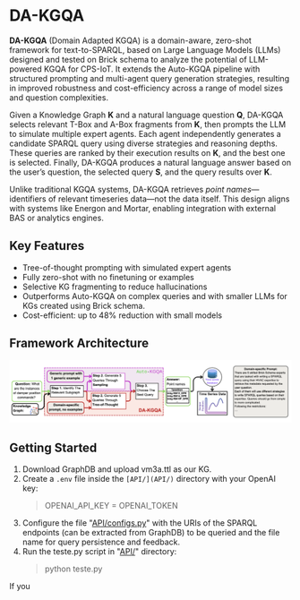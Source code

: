 # DA-KGQA

**DA-KGQA** (Domain Adapted KGQA) is a domain-aware, zero-shot framework for text-to-SPARQL, based on Large Language Models (LLMs) designed and tested on Brick schema to analyze the potential of LLM-powered KGQA for CPS-IoT. It extends the Auto-KGQA pipeline with structured prompting and multi-agent query generation strategies, resulting in improved robustness and cost-efficiency across a range of model sizes and question complexities.

Given a Knowledge Graph **K** and a natural language question **Q**, DA-KGQA selects relevant T-Box and A-Box fragments from **K**, then prompts the LLM to simulate multiple expert agents. Each agent independently generates a candidate SPARQL query using diverse strategies and reasoning depths. These queries are ranked by their execution results on **K**, and the best one is selected. Finally, DA-KGQA produces a natural language answer based on the user’s question, the selected query **S**, and the query results over **K**.

Unlike traditional KGQA systems, DA-KGQA retrieves *point names*—identifiers of relevant timeseries data—not the data itself. This design aligns with systems like Energon and Mortar, enabling integration with external BAS or analytics engines.

## Key Features
- Tree-of-thought prompting with simulated expert agents
- Fully zero-shot with no finetuning or examples
- Selective KG fragmenting to reduce hallucinations
- Outperforms Auto-KGQA on complex queries and with smaller LLMs for KGs created using Brick schema.
- Cost-efficient: up to 48% reduction with small models

## Framework Architecture
![Framework Architecture](images/framework.png)

## Getting Started

1. Download GraphDB and upload vm3a.ttl as our KG.
3. Create a `.env` file inside the `[API/](API/)` directory with your OpenAI key:
   > OPENAI_API_KEY = OPENAI_TOKEN
3. Configure the file "[API/configs.py](API/configs.py)" with the URIs of the SPARQL endpoints (can be extracted from GraphDB) to be queried and the file name for query persistence and feedback.
4. Run the teste.py script in "[API/](API/)" directory:
   > python teste.py

If you

